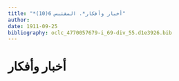 ```yaml
---
title: "*أخبار وأفكار*. المقتبس 6(10)"
author: 
date: 1911-09-25
bibliography: oclc_4770057679-i_69-div_55.d1e3926.bib
---
```




#  أخبار وأفكار 

 